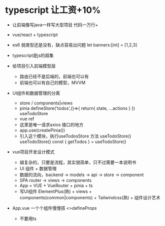 # typescript 让工资+10%
- 让前端像写java一样写大型项目 代码一万行+
- vue/react + typescript
- es6
   弱类型还是没有，缺点容易出问题
   let banners:[int] = [1,2,3]
- typescript是js的超集
- 给项目引入前端模型层
   - 路由已经不是后端的，前端也可以有
   - 前端也可以有自己的模型，MVVM

- UI组件和数据管理的分离
   - store / components|views
   - pinia defineStore('todos',()=>{
      return{
         state,
         ...actions
      }
   }) useTodoStore
   - vue ref
   - 这里是唯一请求axios 接口的地方
   - app.use(createPinia())
   - 引入这个模块，执行useTodosStore 方法
useTodoStore()
useTodoStore()
const { getTodos } = useTodoStore()

- vue项目开发设计模式
   - 越复杂的，只要是流程，其实很简单，只不过需要一本说明书
   - UI 组件 + 数据管理
   - 数据的流向，backend -> models -> api -> store -> component
   - SPA
      router -> views -> components
   - App = VUE + VueRouter + pinia + ts
   - 写UI组件
      ElementPlus(熟) + views + components(common|components) + Tailwindcss(熟) + 组件设计艺术

- App.vue 一个个组件慢慢搭
   <>defineProps
   - 不要用ts


   